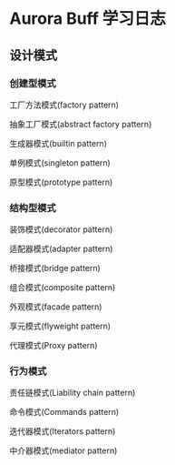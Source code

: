 # Aurora Buff 学习日志

## 设计模式

### 创建型模式

工厂方法模式(factory pattern)

抽象工厂模式(abstract factory pattern)

生成器模式(builtin pattern)

单例模式(singleton pattern)

原型模式(prototype pattern)

### 结构型模式

装饰模式(decorator pattern)

适配器模式(adapter pattern)

桥接模式(bridge pattern)

组合模式(composite pattern)

外观模式(facade pattern)

享元模式(flyweight pattern)

代理模式(Proxy pattern)

### 行为模式

责任链模式(Liability chain pattern)

命令模式(Commands pattern)

迭代器模式(Iterators pattern)

中介器模式(mediator pattern)
